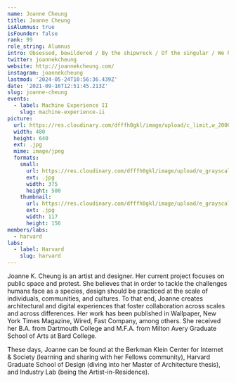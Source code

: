 ```yaml
---
name: Joanne Cheung
title: Joanne Cheung
isAlumnus: true
isFounder: false
rank: 99
role_string: Alumnus
intro: Obsessed, bewildered / By the shipwreck / Of the singular / We have chosen the meaning / Of being numerous. -George Oppen
twitter: joannekcheung
website: http://joannekcheung.com/
instagram: joannekcheung
lastmod: '2024-05-24T10:56:36.439Z'
date: '2021-09-16T12:51:45.213Z'
slug: joanne-cheung
events:
  - label: Machine Experience II
    slug: machine-experience-ii
picture:
  url: https://res.cloudinary.com/dfffh0gkl/image/upload/c_limit,w_2000,h_2000/e_grayscale/v1629122120/joanne_d77c82dd7a.jpg
  width: 480
  height: 640
  ext: .jpg
  mime: image/jpeg
  formats:
    small:
      url: https://res.cloudinary.com/dfffh0gkl/image/upload/e_grayscale/v1629122122/small_joanne_d77c82dd7a.jpg
      ext: .jpg
      width: 375
      height: 500
    thumbnail:
      url: https://res.cloudinary.com/dfffh0gkl/image/upload/e_grayscale/v1629122121/thumbnail_joanne_d77c82dd7a.jpg
      ext: .jpg
      width: 117
      height: 156
members/labs:
  - harvard
labs:
  - label: Harvard
    slug: harvard
---
```

Joanne K. Cheung is an artist and designer. Her current project focuses on public space and protest. She believes that in order to tackle the challenges humans face as a species, design should be practiced at the scale of individuals, communities, and cultures. To that end, Joanne creates architectural and digital experiences that foster collaboration across scales and across differences. Her work has been published in Wallpaper, New York Times Magazine, Wired, Fast Company, among others. She received her B.A. from Dartmouth College and M.F.A. from Milton Avery Graduate School of Arts at Bard College. 

These days, Joanne can be found at the Berkman Klein Center for Internet & Society (learning and sharing with her Fellows community), Harvard Graduate School of Design (diving into her Master of Architecture thesis), and Industry Lab (being the Artist-in-Residence).